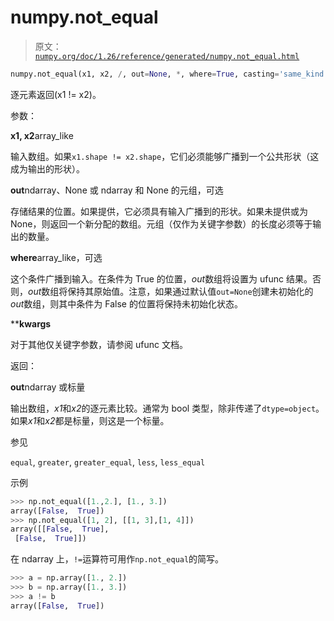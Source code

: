 # numpy.not_equal

> 原文：[`numpy.org/doc/1.26/reference/generated/numpy.not_equal.html`](https://numpy.org/doc/1.26/reference/generated/numpy.not_equal.html)

```py
numpy.not_equal(x1, x2, /, out=None, *, where=True, casting='same_kind', order='K', dtype=None, subok=True[, signature, extobj]) = <ufunc 'not_equal'>
```

逐元素返回(x1 != x2)。

参数：

**x1, x2**array_like

输入数组。如果`x1.shape != x2.shape`，它们必须能够广播到一个公共形状（这成为输出的形状）。

**out**ndarray、None 或 ndarray 和 None 的元组，可选

存储结果的位置。如果提供，它必须具有输入广播到的形状。如果未提供或为 None，则返回一个新分配的数组。元组（仅作为关键字参数）的长度必须等于输出的数量。

**where**array_like，可选

这个条件广播到输入。在条件为 True 的位置，*out*数组将设置为 ufunc 结果。否则，*out*数组将保持其原始值。注意，如果通过默认值`out=None`创建未初始化的*out*数组，则其中条件为 False 的位置将保持未初始化状态。

****kwargs**

对于其他仅关键字参数，请参阅 ufunc 文档。

返回：

**out**ndarray 或标量

输出数组，*x1*和*x2*的逐元素比较。通常为 bool 类型，除非传递了`dtype=object`。如果*x1*和*x2*都是标量，则这是一个标量。

参见

`equal`, `greater`, `greater_equal`, `less`, `less_equal`

示例

```py
>>> np.not_equal([1.,2.], [1., 3.])
array([False,  True])
>>> np.not_equal([1, 2], [[1, 3],[1, 4]])
array([[False,  True],
 [False,  True]]) 
```

在 ndarray 上，`!=`运算符可用作`np.not_equal`的简写。

```py
>>> a = np.array([1., 2.])
>>> b = np.array([1., 3.])
>>> a != b
array([False,  True]) 
```
